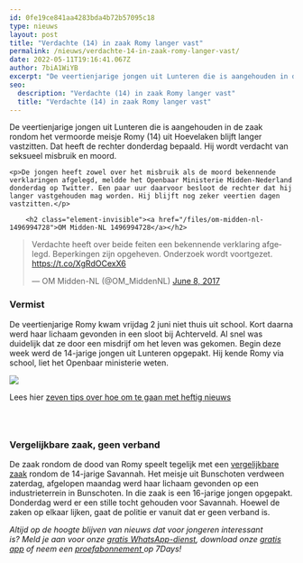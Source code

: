 ```yaml
---
id: 0fe19ce841aa4283bda4b72b57095c18
type: nieuws
layout: post
title: "Verdachte (14) in zaak Romy langer vast"
permalink: /nieuws/verdachte-14-in-zaak-romy-langer-vast/
date: 2022-05-11T19:16:41.067Z
author: 7biA1WiYB
excerpt: "De veertienjarige jongen uit Lunteren die is aangehouden in de zaak rondom het vermoorde meisje Romy (14) uit Hoevelaken blijft langer vastzitten. Dat heeft de rechter donderdag bepaald. Hij wordt verdacht van seksueel misbruik en moord.  "
seo:
  description: "Verdachte (14) in zaak Romy langer vast"
  title: "Verdachte (14) in zaak Romy langer vast"
---
```

De veertienjarige jongen uit Lunteren die is aangehouden in de zaak rondom het vermoorde meisje Romy (14) uit Hoevelaken blijft langer vastzitten. Dat heeft de rechter donderdag bepaald. Hij wordt verdacht van seksueel misbruik en moord.  

    <p>De jongen heeft zowel over het misbruik als de moord bekennende verklaringen afgelegd, meldde het Openbaar Ministerie Midden-Nederland donderdag op Twitter. Een paar uur daarvoor besloot de rechter dat hij langer vastgehouden mag worden. Hij blijft nog zeker veertien dagen vastzitten.</p>
<p><div class="media media-element-container media-default"><div id="file-417786" class="file file-document file-text-oembed">

        <h2 class="element-invisible"><a href="/files/om-midden-nl-1496994728">OM Midden-NL 1496994728</a></h2>
    
  
  <div class="content">
    
<blockquote class="twitter-tweet" data-width="550"><p lang="nl" dir="ltr">Verdachte heeft over beide feiten een bekennende verklaring afgelegd. Beperkingen zijn opgeheven. Onderzoek wordt voortgezet. <a href="https://t.co/XgRdOCexX6">https://t.co/XgRdOCexX6</a></p>&mdash; OM Midden-NL (@OM_MiddenNL) <a href="https://twitter.com/OM_MiddenNL/status/872787458697695234?ref_src=twsrc%5Etfw">June 8, 2017</a></blockquote>
<script async="" src="https://platform.twitter.com/widgets.js" charset="utf-8"></script>
  </div>

  
</div>
</div>
<h3>Vermist</h3>
<p>De veertienjarige Romy kwam vrijdag 2 juni niet thuis uit school. Kort daarna werd haar lichaam gevonden in een sloot bij Achterveld. Al snel was duidelijk dat ze door een misdrijf om het leven was gekomen. Begin deze week werd de 14-jarige jongen uit Lunteren opgepakt. Hij kende Romy via school, liet het Openbaar ministerie weten.</p>

<p><img class="kaderafbeelding" src="https://7dagen.netlify.app/sites/default/files/ff.png"></p>
<p>Lees hier <a href="https://7dagen.netlify.app/nieuws/7-tips-om-heftig-nieuws-beter-te-verteren">zeven tips over hoe om te gaan met heftig nieuws</a></p>

<h3> </h3>
<h3>Vergelijkbare zaak, geen verband</h3>
<p>De zaak rondom de dood van Romy speelt tegelijk met een <a href="https://7dagen.netlify.app/nieuws/wat-weten-we-over-de-dood-van-romy-en-savannah" target="_blank">vergelijkbare zaak</a> rondom de 14-jarige Savannah. Het meisje uit Bunschoten verdween zaterdag, afgelopen maandag werd haar lichaam gevonden op een industrieterrein in Bunschoten. In die zaak is een 16-jarige jongen opgepakt. Donderdag werd er een stille tocht gehouden voor Savannah. Hoewel de zaken op elkaar lijken, gaat de politie er vanuit dat er geen verband is. </p>
<p><em>Altijd op de hoogte blijven van nieuws dat voor jongeren interessant is? Meld je aan voor onze </em><a href="https://7dagen.netlify.app/whatsapp"><em>gratis WhatsApp-dienst</em></a><em>, download onze </em><a href="https://7dagen.netlify.app/app"><em>gratis app</em></a><em> of neem een </em><a href="https://abonneren.sevendays.nl/abonneren/abonnementen/ae/artikel"><em>proefabonnement </em></a><em>op 7Days!</em></p>  
